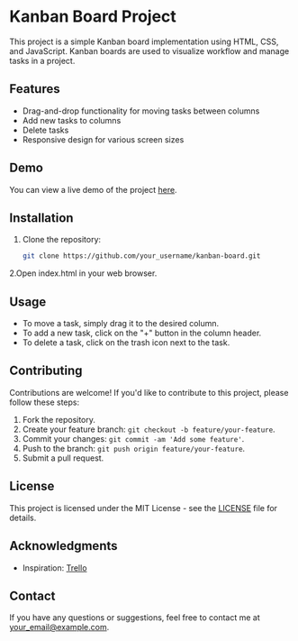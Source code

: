 
# Kanban Board Project

This project is a simple Kanban board implementation using HTML, CSS, and JavaScript. Kanban boards are used to visualize workflow and manage tasks in a project.

## Features

- Drag-and-drop functionality for moving tasks between columns
- Add new tasks to columns
- Delete tasks
- Responsive design for various screen sizes

## Demo

You can view a live demo of the project [here]( https://akshay-coded.github.io/Kanban-Board/).


## Installation

1. Clone the repository:

   ```bash
   git clone https://github.com/your_username/kanban-board.git
2.Open index.html in your web browser.
## Usage

- To move a task, simply drag it to the desired column.
- To add a new task, click on the "+" button in the column header.
- To delete a task, click on the trash icon next to the task.

## Contributing

Contributions are welcome! If you'd like to contribute to this project, please follow these steps:

1. Fork the repository.
2. Create your feature branch: `git checkout -b feature/your-feature`.
3. Commit your changes: `git commit -am 'Add some feature'`.
4. Push to the branch: `git push origin feature/your-feature`.
5. Submit a pull request.

## License

This project is licensed under the MIT License - see the [LICENSE](LICENSE) file for details.

## Acknowledgments

- Inspiration: [Trello](https://trello.com/)

## Contact

If you have any questions or suggestions, feel free to contact me at your_email@example.com.

